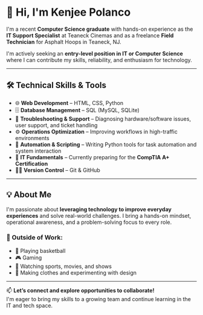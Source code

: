 # 👋 Hi, I'm Kenjee Polanco

I'm a recent **Computer Science graduate** with hands-on experience as the **IT Support Specialist** at Teaneck Cinemas and as a freelance **Field Technician** for Asphalt Hoops in Teaneck, NJ.

I'm actively seeking an **entry-level position in IT or Computer Science** where I can contribute my skills, reliability, and enthusiasm for technology.

---

## 🛠️ Technical Skills & Tools

- 🌐 **Web Development** – HTML, CSS, Python  
- 🗄️ **Database Management** – SQL (MySQL, SQLite)  
- 🧰 **Troubleshooting & Support** – Diagnosing hardware/software issues, user support, and ticket handling  
- ⚙️ **Operations Optimization** – Improving workflows in high-traffic environments  
- 🧪 **Automation & Scripting** – Writing Python tools for task automation and system interaction  
- 🔧 **IT Fundamentals** – Currently preparing for the **CompTIA A+ Certification**  
- 🧑‍💻 **Version Control** – Git & GitHub

---

## 💡 About Me

I'm passionate about **leveraging technology to improve everyday experiences** and solve real-world challenges. I bring a hands-on mindset, operational awareness, and a problem-solving focus to every role.

### 🎯 Outside of Work:
- 🏀 Playing basketball  
- 🎮 Gaming  
- 🍿 Watching sports, movies, and shows  
- 👕 Making clothes and experimenting with design

---

📫 **Let’s connect and explore opportunities to collaborate!**  
I'm eager to bring my skills to a growing team and continue learning in the IT and tech space.
